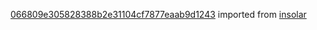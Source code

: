 [066809e305828388b2e31104cf7877eaab9d1243](https://github.com/insolar/insolar/commit/066809e305828388b2e31104cf7877eaab9d1243) imported from [insolar](https://github.com/insolar/insolar)
